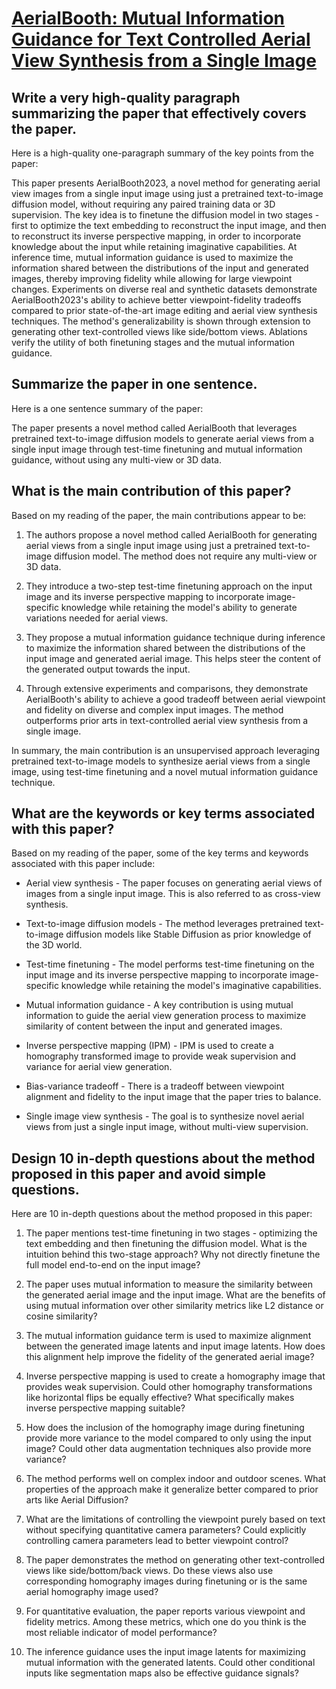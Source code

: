 # [AerialBooth: Mutual Information Guidance for Text Controlled Aerial View   Synthesis from a Single Image](https://arxiv.org/abs/2311.15478)

## Write a very high-quality paragraph summarizing the paper that effectively covers the paper.

 Here is a high-quality one-paragraph summary of the key points from the paper:

This paper presents AerialBooth2023, a novel method for generating aerial view images from a single input image using just a pretrained text-to-image diffusion model, without requiring any paired training data or 3D supervision. The key idea is to finetune the diffusion model in two stages - first to optimize the text embedding to reconstruct the input image, and then to reconstruct its inverse perspective mapping, in order to incorporate knowledge about the input while retaining imaginative capabilities. At inference time, mutual information guidance is used to maximize the information shared between the distributions of the input and generated images, thereby improving fidelity while allowing for large viewpoint changes. Experiments on diverse real and synthetic datasets demonstrate AerialBooth2023's ability to achieve better viewpoint-fidelity tradeoffs compared to prior state-of-the-art image editing and aerial view synthesis techniques. The method's generalizability is shown through extension to generating other text-controlled views like side/bottom views. Ablations verify the utility of both finetuning stages and the mutual information guidance.


## Summarize the paper in one sentence.

 Here is a one sentence summary of the paper:

The paper presents a novel method called AerialBooth that leverages pretrained text-to-image diffusion models to generate aerial views from a single input image through test-time finetuning and mutual information guidance, without using any multi-view or 3D data.


## What is the main contribution of this paper?

 Based on my reading of the paper, the main contributions appear to be:

1) The authors propose a novel method called AerialBooth for generating aerial views from a single input image using just a pretrained text-to-image diffusion model. The method does not require any multi-view or 3D data.

2) They introduce a two-step test-time finetuning approach on the input image and its inverse perspective mapping to incorporate image-specific knowledge while retaining the model's ability to generate variations needed for aerial views. 

3) They propose a mutual information guidance technique during inference to maximize the information shared between the distributions of the input image and generated aerial image. This helps steer the content of the generated output towards the input.

4) Through extensive experiments and comparisons, they demonstrate AerialBooth's ability to achieve a good tradeoff between aerial viewpoint and fidelity on diverse and complex input images. The method outperforms prior arts in text-controlled aerial view synthesis from a single image.

In summary, the main contribution is an unsupervised approach leveraging pretrained text-to-image models to synthesize aerial views from a single image, using test-time finetuning and a novel mutual information guidance technique.


## What are the keywords or key terms associated with this paper?

 Based on my reading of the paper, some of the key terms and keywords associated with this paper include:

- Aerial view synthesis - The paper focuses on generating aerial views of images from a single input image. This is also referred to as cross-view synthesis.

- Text-to-image diffusion models - The method leverages pretrained text-to-image diffusion models like Stable Diffusion as prior knowledge of the 3D world.

- Test-time finetuning - The model performs test-time finetuning on the input image and its inverse perspective mapping to incorporate image-specific knowledge while retaining the model's imaginative capabilities. 

- Mutual information guidance - A key contribution is using mutual information to guide the aerial view generation process to maximize similarity of content between the input and generated images.

- Inverse perspective mapping (IPM) - IPM is used to create a homography transformed image to provide weak supervision and variance for aerial view generation.

- Bias-variance tradeoff - There is a tradeoff between viewpoint alignment and fidelity to the input image that the paper tries to balance.

- Single image view synthesis - The goal is to synthesize novel aerial views from just a single input image, without multi-view supervision.


## Design 10 in-depth questions about the method proposed in this paper and avoid simple questions.

 Here are 10 in-depth questions about the method proposed in this paper:

1) The paper mentions test-time finetuning in two stages - optimizing the text embedding and then finetuning the diffusion model. What is the intuition behind this two-stage approach? Why not directly finetune the full model end-to-end on the input image?

2) The paper uses mutual information to measure the similarity between the generated aerial image and the input image. What are the benefits of using mutual information over other similarity metrics like L2 distance or cosine similarity? 

3) The mutual information guidance term is used to maximize alignment between the generated image latents and input image latents. How does this alignment help improve the fidelity of the generated aerial image?

4) Inverse perspective mapping is used to create a homography image that provides weak supervision. Could other homography transformations like horizontal flips be equally effective? What specifically makes inverse perspective mapping suitable?

5) How does the inclusion of the homography image during finetuning provide more variance to the model compared to only using the input image? Could other data augmentation techniques also provide more variance?

6) The method performs well on complex indoor and outdoor scenes. What properties of the approach make it generalize better compared to prior arts like Aerial Diffusion?  

7) What are the limitations of controlling the viewpoint purely based on text without specifying quantitative camera parameters? Could explicitly controlling camera parameters lead to better viewpoint control?

8) The paper demonstrates the method on generating other text-controlled views like side/bottom/back views. Do these views also use corresponding homography images during finetuning or is the same aerial homography image used?

9) For quantitative evaluation, the paper reports various viewpoint and fidelity metrics. Among these metrics, which one do you think is the most reliable indicator of model performance?

10) The inference guidance uses the input image latents for maximizing mutual information with the generated latents. Could other conditional inputs like segmentation maps also be effective guidance signals?

